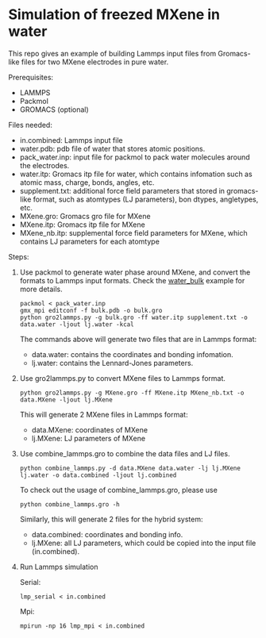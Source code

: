 # Simulation of freezed MXene in water

This repo gives an example of building Lammps input files from Gromacs-like files for two MXene electrodes in pure water.

Prerequisites:

* LAMMPS
* Packmol
* GROMACS (optional)

Files needed:

* in.combined: Lammps input file
* water.pdb: pdb file of water that stores atomic positions.
* pack_water.inp: input file for packmol to pack water molecules around the electrodes.
* water.itp: Gromacs itp file for water, which contains infomation such as atomic mass, charge, bonds, angles, etc.
* supplement.txt: additional force field parameters that stored in gromacs-like format, such as atomtypes (LJ parameters), bon    dtypes, angletypes, etc.
* MXene.gro: Gromacs gro file for MXene
* MXene.itp: Gromacs itp file for MXene
* MXene_nb.itp: supplemental force field parameters for MXene, which contains LJ parameters for each atomtype

Steps:   

1. Use packmol to generate water phase around MXene, and convert the formats to Lammps input formats. Check the [water_bulk](https://github.com/YuZhangIsCoding/LAMMPS_tools/tree/master/examples/water_bulk) example for more details.

    ```
    packmol < pack_water.inp
    gmx_mpi editconf -f bulk.pdb -o bulk.gro
    python gro2lammps.py -g bulk.gro -ff water.itp supplement.txt -o data.water -ljout lj.water -kcal
    ```

    The commands above will generate two files that are in Lammps format:

    * data.water: contains the coordinates and bonding infomation.
    * lj.water: contains the Lennard-Jones parameters.

2. Use gro2lammps.py to convert MXene files to Lammps format.

    `python gro2lammps.py -g MXene.gro -ff MXene.itp MXene_nb.txt -o data.MXene -ljout lj.MXene`

    This will generate 2 MXene files in Lammps format:

    * data.MXene: coordinates of MXene
    * lj.MXene: LJ parameters of MXene

3. Use combine_lammps.gro to combine the data files and LJ files.

    `python combine_lammps.py -d data.MXene data.water -lj lj.MXene lj.water -o data.combined -ljout lj.combined`

    To check out the usage of combine_lammps.gro, please use

    `python combine_lammps.gro -h`

    Similarly, this will generate 2 files for the hybrid system:

    * data.combined: coordinates and bonding info.
    * lj.MXene: all LJ parameters, which could be copied into the input file (in.combined).

4. Run Lammps simulation

    Serial:

    `lmp_serial < in.combined`

    Mpi:

    `mpirun -np 16 lmp_mpi < in.combined`
